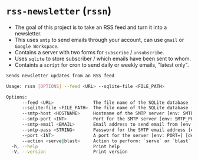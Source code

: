 # `rss-newsletter` (`rssn`)

* The goal of this project is to take an RSS feed and turn it into a newsletter.
* This uses `smtp` to send emails through your account, can use `gmail` or `Google Workspace`.
* Contains a server with two forms for `subscribe` / `unsubscribe`.
* Uses `sqlite` to store subscriber / which emails have been sent to whom.
* Containts a `script` for cron to send daily or weekly emails, "latest only".

```bash
Sends newsletter updates from an RSS feed

Usage: rssn [OPTIONS] --feed <URL> --sqlite-file <FILE_PATH>

Options:
      --feed <URL>               The file name of the SQLite database [env: FEED=]
      --sqlite-file <FILE_PATH>  The file name of the SQLite database [env: SQLITE_FILE=]
      --smtp-host <HOSTNAME>     Hostname of the SMTP server [env: SMTP_HOST=] [default: smtp.gmail.com]
      --smtp-port <INT>          Port for the SMTP server [env: SMTP_PORT=] [default: 587]
      --smtp-email <EMAIL>       Email address to send email from [env: SMTP_EMAIL=]
      --smtp-pass <STRING>       Password for the SMTP email address [env: SMTP_PASS=]
      --port <INT>               A port for the server [env: PORT=] [default: 80]
      --action <serve|blast>     Action to perform: `serve` or `blast` [env: ACTION=] [possible values: serve, blast]
  -h, --help                     Print help
  -V, --version                  Print version
```